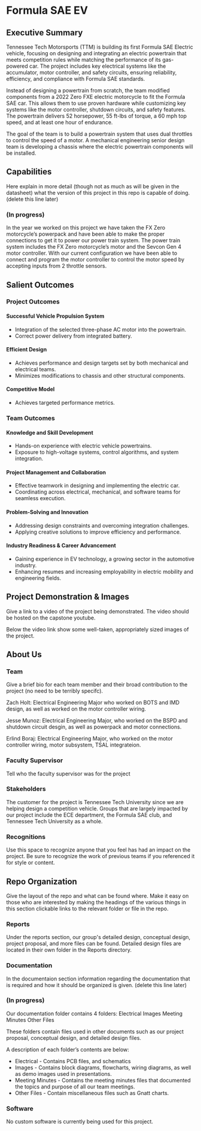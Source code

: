 # Formula SAE EV


## Executive Summary

Tennessee Tech Motorsports (TTM) is building its first Formula SAE Electric vehicle, focusing on designing and integrating an electric powertrain that meets competition rules while matching the performance of its gas-powered car. The project includes key electrical systems like the accumulator, motor controller, and safety circuits, ensuring reliability, efficiency, and compliance with Formula SAE standards.

Instead of designing a powertrain from scratch, the team modified components from a 2022 Zero FXE electric motorcycle to fit the Formula SAE car. This allows them to use proven hardware while customizing key systems like the motor controller, shutdown circuits, and safety features. The powertrain delivers 52 horsepower, 55 ft-lbs of torque, a 60 mph top speed, and at least one hour of endurance.

The goal of the team is to build a powertrain system that uses dual throttles to control the speed of a motor. A mechanical engineering senior design team is developing a chassis where the electric powertrain components will be installed.

## Capabilities

Here explain in more detail (though not as much as will be given in the datasheet) what the version of this project in this repo is capable of doing. (delete this line later)

### (In progress)
In the year we worked on this project we have taken the FX Zero motorcycle’s powerpack and have been able to make the proper connections to get it to power our power train system. The power train system includes the FX Zero motorcycle’s motor and the Sevcon Gen 4 motor controller. With our current configuration we have been able to connect and program the motor controller to control the motor speed by accepting inputs from 2 throttle sensors. 


## Salient Outcomes

### Project Outcomes

#### Successful Vehicle Propulsion System
- Integration of the selected three-phase AC motor into the powertrain.  
- Correct power delivery from integrated battery.  

#### Efficient Design
- Achieves performance and design targets set by both mechanical and electrical teams.  
- Minimizes modifications to chassis and other structural components.  

#### Competitive Model
- Achieves targeted performance metrics.  

### Team Outcomes

#### Knowledge and Skill Development
- Hands-on experience with electric vehicle powertrains.  
- Exposure to high-voltage systems, control algorithms, and system integration.  

#### Project Management and Collaboration
- Effective teamwork in designing and implementing the electric car.  
- Coordinating across electrical, mechanical, and software teams for seamless execution.  

#### Problem-Solving and Innovation
- Addressing design constraints and overcoming integration challenges.  
- Applying creative solutions to improve efficiency and performance.  

#### Industry Readiness & Career Advancement
- Gaining experience in EV technology, a growing sector in the automotive industry.  
- Enhancing resumes and increasing employability in electric mobility and engineering fields.  



## Project Demonstration & Images

Give a link to a video of the project being demonstrated. The video should be hosted on the capstone youtube.

Below the video link show some well-taken, appropriately sized images of the project.


## About Us

### Team

Give a brief bio for each team member and their broad contribution to the project (no need to be terribly specifc).

Zach Holt: Electrical Engineering Major who worked on BOTS and IMD design, as well as worked on the motor controller wiring.

Jesse Munoz: Electrical Engineering Major, who worked on the BSPD and shutdown circuit desgin, as well as powerpack and motor connections.

Erlind Boraj: Electrical Engineering Major, who worked on the motor controller wiring, motor subsystem, TSAL integrateion.

### Faculty Supervisor

Tell who the faculty supervisor was for the project

### Stakeholders

The customer for the project is Tennessee Tech University since we are helping design a competition vehicle. Groups that are largely impacted by our project include the ECE department, the Formula SAE club, and Tennessee Tech University as a whole.

### Recognitions

Use this space to recognize anyone that you feel has had an impact on the project. Be sure to recognize the work of previous teams if you referenced it for style or content. 

## Repo Organization

Give the layout of the repo and what can be found where. Make it easy on those who are interested by making the headings of the various things in this section clickable links to the relevant folder or file in the repo.


### Reports

Under the reports section, our group's detailed design, conceptual design, project proposal, and more files can be found. Detailed design files are located in their own folder in the Reports directory.

### Documentation

In the documentaion section information regarding the documentation that is required and how it should be organized is given. (delete this line later)

### (In progress)
Our documentation folder contains 4 folders:
	Electrical
	Images
	Meeting Minutes
	Other Files

These folders contain files used in other documents such as our project proposal, conceptual design, and detailed design files.

A description of each folder’s contents are below:

- Electrical - Contains PCB files, and schematics
- Images - Contains block diagrams,  flowcharts, wiring diagrams, as well as demo images used in presentations.
- Meeting Minutes - Contains the meeting minutes files that documented the topics and purpose of all our team meetings.
- Other Files - Contain miscellaneous files such as Gnatt charts.


### Software

No custom software is currently being used for this project.
